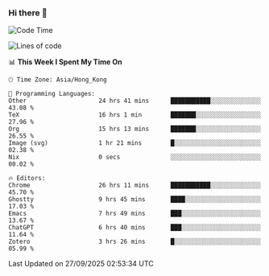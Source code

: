 ### Hi there 👋

<!--
**nicehiro/nicehiro** is a ✨ _special_ ✨ repository because its `README.md` (this file) appears on your GitHub profile.

Here are some ideas to get you started:

- 🔭 I’m currently working on ...
- 🌱 I’m currently learning ...
- 👯 I’m looking to collaborate on ...
- 🤔 I’m looking for help with ...
- 💬 Ask me about ...
- 📫 How to reach me: ...
- 😄 Pronouns: ...
- ⚡ Fun fact: ...
-->

<!--START_SECTION:waka-->
![Code Time](http://img.shields.io/badge/Code%20Time-1%2C101%20hrs%201%20min-blue)

![Lines of code](https://img.shields.io/badge/From%20Hello%20World%20I%27ve%20Written-1.9%20million%20lines%20of%20code-blue)

📊 **This Week I Spent My Time On** 

```text
🕑︎ Time Zone: Asia/Hong_Kong

💬 Programming Languages: 
Other                    24 hrs 41 mins      ███████████░░░░░░░░░░░░░░   43.08 % 
TeX                      16 hrs 1 min        ███████░░░░░░░░░░░░░░░░░░   27.96 % 
Org                      15 hrs 13 mins      ███████░░░░░░░░░░░░░░░░░░   26.55 % 
Image (svg)              1 hr 21 mins        █░░░░░░░░░░░░░░░░░░░░░░░░   02.38 % 
Nix                      0 secs              ░░░░░░░░░░░░░░░░░░░░░░░░░   00.02 % 

🔥 Editors: 
Chrome                   26 hrs 11 mins      ███████████░░░░░░░░░░░░░░   45.70 % 
Ghostty                  9 hrs 45 mins       ████░░░░░░░░░░░░░░░░░░░░░   17.03 % 
Emacs                    7 hrs 49 mins       ███░░░░░░░░░░░░░░░░░░░░░░   13.67 % 
ChatGPT                  6 hrs 40 mins       ███░░░░░░░░░░░░░░░░░░░░░░   11.64 % 
Zotero                   3 hrs 26 mins       █░░░░░░░░░░░░░░░░░░░░░░░░   05.99 % 
```


 Last Updated on 27/09/2025 02:53:34 UTC
<!--END_SECTION:waka-->
